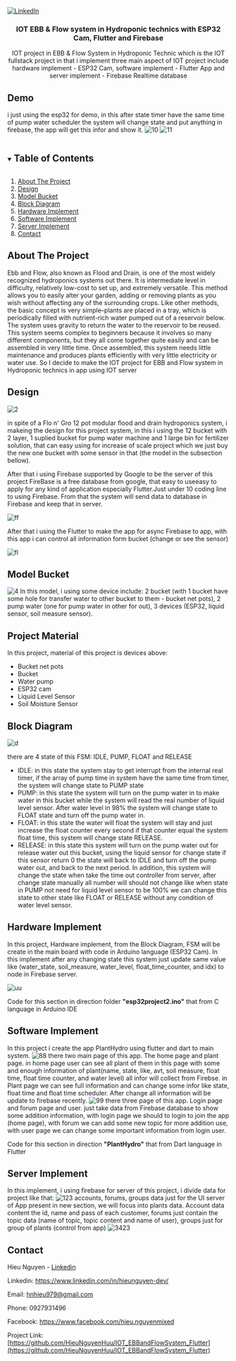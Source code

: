 
[![LinkedIn][linkedin-shield]][linkedin-url]

<p align="center">
  <h3 align="center">IOT EBB & Flow system in Hydroponic technics with ESP32 Cam, Flutter and Firebase</h3>
  <p align="center">
   IOT project in EBB & Flow System in Hydroponic Technic which is the IOT fullstack project in that i implement three main aspect of IOT project include hardware implement - ESP32 Cam, software implement - Flutter App and server implement - Firebase Realtime database  </p>
</p>

## Demo 

i just using the esp32 for demo, in this after state timer have the same time of pump water scheduler the system will change state and put anything in firebase, the app will get this infor and show it.
![10](10.png)
![11](11.png)


<details open="open">
  <summary><h2 style="display: inline-block">Table of Contents</h2></summary>
  <ol>
    <li><a href="#about-the-project">About The Project</a></li>
	<li><a href="#design">Design</a></li>
	<li><a href="#model-bucket">Model Bucket</a></li>
	<li><a href="#project-material">Block Diagram</a></li>
	<li><a href="#hardware-implement">Hardware Implement</a></li>
	<li><a href="#software-implement">Software Implement</a></li>
	<li><a href="#server-implement">Server Implement</a></li>
	<li><a href="#contact">Contact</a></li>
  </ol>
</details>


## About The Project

Ebb and Flow, also known as Flood and Drain, is one of the most widely recognized hydroponics systems out there. It is intermediate level in difficulty, relatively low-cost to set up, and extremely versatile. This method allows you to easily alter your garden, adding or removing plants as you wish without affecting any of the surrounding crops. Like other methods, the basic concept is very simple–plants are placed in a tray, which is periodically filled with nutrient-rich water pumped out of a reservoir below. The system uses gravity to return the water to the reservoir to be reused. This system seems complex to beginners because it involves so many different components, but they all come together quite easily and can be assembled in very little time. Once assembled, this system needs little maintenance and produces plants efficiently with very little electricity or water use. So I decide to make the IOT project for EBB and Flow system in Hydroponic technics in app using IOT server

## Design

![2](2.png)

in spite of a Flo n' Gro 12 pot modular flood and drain hydroponics system, i makeing the design for this project system, in this i using the 12 bucket with 2 layer, 1 suplied bucket for pump water machine and 1 large bin for fertilizer solution, that can easy using for increase of scale project which we just buy the new one bucket with some sensor in that (the model in the subsection bellow).

After that i using Firebase supported by Google to be the server of this project FireBase is a free database from google, that easy to useeasy to apply for any kind of application especially Flutter.Just under 10 coding line to using Firebase. From that the system will send data to database in Firebase and keep that in server.

![ff](social.png)

After that i using the Flutter to make the app for async Firebase to app, with this app i can control all information form bucket (change or see the sensor)

![fl](flutter.png)

## Model Bucket

![4](4.png)
In this model, i using some device include: 2 bucket (with 1 bucket have some hole for transfer water to other bucket to them - bucket net pots), 2 pump water (one for pump water in other for out), 3 devices (ESP32, liquid sensor, soil measure sensor).

## Project Material

In this project, material of this project is devices above:
* Bucket net pots
* Bucket
* Water pump
* ESP32 cam
* Liquid Level Sensor
* Soil Moisture Sensor

## Block Diagram

![d](d.png)

there are 4 state of this FSM: IDLE, PUMP, FLOAT and RELEASE
* IDLE: in this state the system stay to get interrupt from the internal real timer, if the array of pump time in system have the same time from timer, the system will change state to PUMP
state
* PUMP: in this state the system will turn on the pump water in to make water in this bucket while the system will read the real number of liquid level sensor. After water level in 98% the
system will change state to FLOAT state and turn off the pump water in.
* FLOAT: in this state the water will float the system will stay and just increase the float counter every second if that counter equal the system float time, this system will change state RELEASE.
* RELEASE: in this state this system will turn on the pump water out for release water out this bucket, using the liquid sensor for change state if this sensor return 0 the state will back to IDLE and turn off the pump water out, and back to the next period. In addition, this system will change the state when take the time out controller from server, after change state manually all number will should not change like when state in PUMP not need for liquid level sensor to be 100% we can change this state to other state like FLOAT or RELEASE without any condition of water level sensor.

## Hardware Implement

In this project, Hardware implement, from the  Block Diagram,  FSM will be create in the main board with code in Arduino language (ESP32 Cam). In this implement after any changing state this system just update same value like (water_state, soil_measure, water_level, float_time_counter, and idx) to node in Firebase server.

![uu](Untitled.png)

Code for this section in direction folder **"esp32project2.ino"** that from C language in Arduino IDE

## Software Implement

In this project i create the app PlantHydro using flutter and dart to main system.
![88](88.png)
there two main page of this app. The home page and plant page. in home page user can see all plant of them in this page with some and enough information of plant(name, state, like, avt, soil measure, float time, float time counter, and water level) all infor will collect from Firebse. in Plant page we can see full information and can change some infor like state, float time and float time scheduler. After change all information will be update to firebase recently.
![99](99.png)
there three page of this app. Login page and forum page and user. just take data from Firebase database to show some addition information, with login page we should to login to join the app (home page), with forum we can add some new topic for more addition use, with user page we can change some important information from login user.

Code for this section in direction **"PlantHydro"** that from Dart language in Flutter

## Server Implement

In this implement, i using firebase for server of this project, i divide data for project like that:
![123](123.png)
accounts, forums, groups data just for the UI server of App present in new section, we will focus into plants data. Account data content the id, name and pass of each customer, forums just contain the topic data (name of topic, topic content and name of user), groups just for group of plants (control from app)
![3423](3423.png)


## Contact

Hieu Nguyen - [Linkedin](https://www.linkedin.com/in/hieunguyen-dev/)

Linkedin: https://www.linkedin.com/in/hieunguyen-dev/

Email: hnhieu979@gmail.com

Phone: 0927931496

Facebook: https://www.facebook.com/hieu.nguyenmixed

Project Link: [https://github.com/HieuNguyenHuu/IOT_EBBandFlowSystem_Flutter](https://github.com/HieuNguyenHuu/IOT_EBBandFlowSystem_Flutter)


[linkedin-shield]: https://img.shields.io/badge/-LinkedIn-black.svg?style=for-the-badge&logo=linkedin&colorB=555
[linkedin-url]: https://www.linkedin.com/in/hieunguyen-dev/


